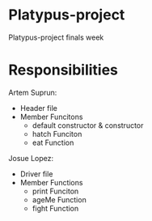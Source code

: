 # Platypus-project
Platypus-project finals week

# Responsibilities
Artem Suprun:
- Header file
- Member Funcitons
  - default constructor & constructor
  - hatch Funciton
  - eat Function

Josue Lopez:
- Driver file
- Member Functions
  - print Funciton
  - ageMe Function
  - fight Function
